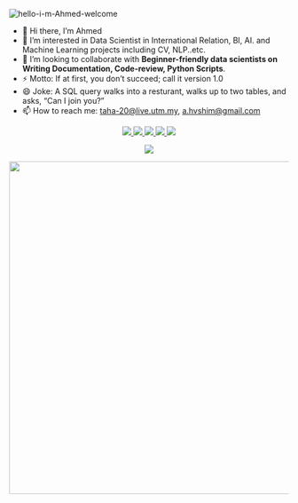 ![hello-i-m-Ahmed-welcome](https://github.com/ahvshim/ahvshim/assets/126220185/c163ff09-5901-4322-a471-e3f96c85d3ce)

- 👋 Hi there, I’m Ahmed
- 👀 I’m interested in Data Scientist in International Relation, BI, AI. and Machine Learning projects including CV, NLP..etc.
- 💬 I’m looking to collaborate with **Beginner-friendly data scientists on Writing Documentation, Code-review, Python Scripts**.
- ⚡ Motto: If at first, you don’t succeed; call it version 1.0
- 😄 Joke: A SQL query walks into a resturant, walks up to two tables, and asks, “Can I join you?”
- 📫 How to reach me: taha-20@live.utm.my, a.hvshim@gmail.com

<p align="center"> 
 <a href="https://twitter.com/pebelone" alt="Ahmed's twitter">
   <img src="https://img.shields.io/badge/%20-Twitter-000000?logo=X&logoColor=white&style=for-the-badge" />
 </a>
 <a href="https://t.me/pebelone" alt="Ahmed's telegram">
   <img src="https://img.shields.io/badge/%20-Telegram-26A5E4?logo=Telegram&logoColor=white&style=for-the-badge" />
 </a>

 <a href="https://github.com/amedsalim" alt="Ahmed's github">
   <img src="https://img.shields.io/badge/%20-GitHub-black?logo=GitHub&logoColor=white&style=for-the-badge" />
 </a>
 <a href="https://www.linkedin.com/in/ahmed-salim-b73aa9200" alt="Ahmed's linkedin">
   <img src="https://img.shields.io/badge/%20-LinkedIn-%230A66C2?logo=linkedin&logoColor=white&style=for-the-badge&link=https://www.linkedin.com/in/ahmed-salim-b73aa9200" />
 </a>
 <a href="https://amedsalim.github.io/" alt="Ahmed's Portfolio">
   <img src="https://img.shields.io/badge/-Portfolio-333333?style=for-the-badge&logo=Me" />
 </a>
 </p>

<p align="center">
  <a>
    <img src="https://komarev.com/ghpvc/?username=ahvshim" />
  </a>
</p>
<div align="center"><img src="https://github-production-user-asset-6210df.s3.amazonaws.com/126220185/317526141-6a56a8fa-a5ec-4c9c-8a30-27aa05200154.gif?X-Amz-Algorithm=AWS4-HMAC-SHA256&X-Amz-Credential=AKIAVCODYLSA53PQK4ZA%2F20240327%2Fus-east-1%2Fs3%2Faws4_request&X-Amz-Date=20240327T214356Z&X-Amz-Expires=300&X-Amz-Signature=577be9fa63558dd0a39cd87ea8d1649086deab9c4f3a396d578aef8f11b7caf1&X-Amz-SignedHeaders=host&actor_id=126220185&key_id=0&repo_id=606843749" width="600" /></div>



